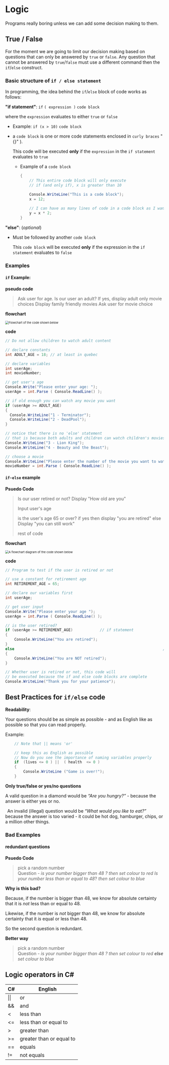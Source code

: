 

# Logic

Programs really boring unless we can add some decision making to them.

## True / False 

For the moment we are going to limit our decision making based on questions that can only be answered by `true` or `false`.  Any question that cannot be answered by `true`/`false` must use a different command then the `if`/`else` construct.

### Basic structure of `if / else statement`

In programming, the idea behind the `if`/`else` block of code works as follows:

**"if statement"**: `if`   `( expression )` ` code block ` 

where the `expression` evaluates to either `true` or `false`

* Example: `if (x > 10)`  `code block`

* a `code block` is one or more code statements enclosed in `curly braces` "{}" ).  

  This code will be executed **only** if the  `expression` in the `if statement` evaluates to `true`

  * Example of a `code block`

    ```csharp
    {
    	// This entire code block will only execute 
    	// if (and only if), x is greater than 10
    
    	Console.WriteLine("This is a code block");
    	x = 12;
      
    	// I can have as many lines of code in a code block as I want
    	y = x * 2;
    }
    ```

**"else"**: (*optional*) 

* Must be followed by another `code block`

  This `code block` will be executed **only** if the expression in the `if statement` evaluates to `false` 

### Examples

#### `if` Example:

**pseudo code**

> Ask user for age.
> Is our user an adult?
> If yes, display adult only movie choices
> Display family friendly movies
> Ask user for movie choice

**flowchart**

<img src="./Images/08_if.png" alt="Flowchart of the code shown below" style="zoom:67%;" />

**code**

```csharp
// Do not allow children to watch adult content

// declare constants
int ADULT_AGE = 18; // at least in quebec

// declare variables
int userAge;
int movieNumber;

// get user's age
Console.Write("Please enter your age: ");
userAge = int.Parse ( Console.ReadLine() );

// if old enough you can watch any movie you want
if (userAge >= ADULT_AGE) 
{																				// start of "if" block
  Console.WriteLine("1 - Terminator");
  Console.WriteLine("2 - DeadPool");
}																				// end of "if" block

// notice that there is no 'else' statement
// that is because both adults and children can watch children's movies
Console.WriteLine("3 - Lion King");
Console.WriteLine("4 - Beauty and the Beast");

// choose a movie
Console.WriteLine("Please enter the number of the movie you want to watch");
movieNumber = int.Parse ( Console.ReadLine() );

```

#### `if-else` example

**Psuedo Code** 

> Is our user retired or not?
> Display "How old are you" 
>
> Input user's age  
>
> is the user's age 65 or over?
> 	if yes 
> 		then display "you are retired" 
> 		else 
> 			Display "you can still work" 
>
> rest of code

**flowchart**

<img src="./Images/08_if_else.png" alt="A flowchart diagram of the code shown below" style="zoom:67%;" />

**code**

```csharp
// Program to test if the user is retired or not

// use a constant for retirement age
int RETIREMENT_AGE = 65;

// declare our variables first
int userAge;

// get user input
Console.Write("Please enter your age ");
userAge = int.Parse ( Console.ReadLine() );

// is the user retired?
if (userAge >= RETIREMENT_AGE)		      // if statement
{																				// start of if code block
	Console.WriteLine("You are retired");
}																				// end of if code block
else															      // else statement
{																				// start of else code block
	Console.WriteLine("You are NOT retired");
}																				// end of else code block

// Whether user is retired or not, this code will 
// be executed because the if and else code blocks are complete
Console.WriteLine("Thank you for your patience");

```

## Best Practices for `if/else` code

**Readability**:

Your questions should be as simple as possible - and as English like as possible so that you can read properly. 

Example: 

```csharp
	// Note that || means 'or'

	// keep this as English as possible
	// Now do you see the importance of naming variables properly 
	if  (lives <= 0 ) ||  ( health  <= 0 )  
	{	 
		Console.WriteLine ("Game is over!");
	} 
```



**Only true/false or yes/no questions**

A valid question in a diamond would be *“Are you hungry?”* - because the answer is either yes or no. 

  An invalid (illegal) question would be *“What would you like to eat?”* because the answer is too varied - it could be hot dog, hamburger, chips, or a million other things.  

### Bad Examples

#### redundant questions

**Psuedo Code**

> pick a random number  
> Question - *is your number bigger than 48 ?*
> 	*then set colour to red*
> *Is your number less than or equal to 48*?
> 	*then set colour to blue*

 **Why is this bad?**

Because, if the number is bigger than 48, we know for absolute certainty that it is *not* less than or equal to 48.

Likewise, if the number is *not* bigger than 48, we know for absolute certainty that it *is* equal or less than 48.

So the second question is redundant.

**Better way**

> pick a random number  
> Question - *is your number bigger than 48 ?*
> 	*then set colour to red*
> **_else_**
> 	*set colour to blue*

## Logic operators in C#

| C#   | English                  |
| ---- | ------------------------ |
| \|\| | or                       |
| &&   | and                      |
| <    | less than                |
| <=   | less than or equal to    |
| >    | greater than             |
| >=   | greater than or equal to |
| ==   | equals                   |
| !=   | not equals               |





 

 

 

 

